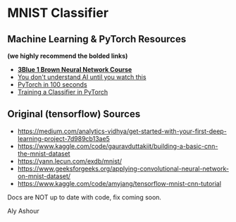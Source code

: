 # MNIST Classifier

## Machine Learning & PyTorch Resources 
**(we highly recommend the bolded links)**
- **[3Blue 1 Brown Neural Network Course](https://www.youtube.com/watch?v=aircAruvnKk&list=PLZHQObOWTQDNU6R1_67000Dx_ZCJB-3pi)** 
- [You don't understand AI until you watch this](https://www.youtube.com/watch?v=1aM1KYvl4Dw)
- [PyTorch in 100 seconds](https://www.youtube.com/watch?v=ORMx45xqWkA)
- [Training a Classifier in PyTorch](https://pytorch.org/tutorials/beginner/blitz/cifar10_tutorial.html)


## Original (tensorflow) Sources
- https://medium.com/analytics-vidhya/get-started-with-your-first-deep-learning-project-7d989cb13ae5
- https://www.kaggle.com/code/gauravduttakiit/building-a-basic-cnn-the-mnist-dataset
- https://yann.lecun.com/exdb/mnist/
- https://www.geeksforgeeks.org/applying-convolutional-neural-network-on-mnist-dataset/
- https://www.kaggle.com/code/amyjang/tensorflow-mnist-cnn-tutorial

Docs are NOT up to date with code, fix coming soon.

Aly Ashour
